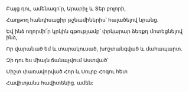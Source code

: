 Բայց դու, ամենազո՛ր, Արարիչ և Տեր բոլորի,

Հաղթող հանդիսացիր թշնամիներիս՝ հալածելով նրանց.

Եվ ինձ ողորմի՜ր կրկին գթությամբ՝ փրկարար ձեռքդ մոտեցնելով ինձ,

Որ վարանած եմ և տարակուսած, խոշտանգված և մահապարտ.

Զի դու ես միայն ճանաչվում Աստված՝

Միշտ փառավորված Հոր և Սուրբ Հոգու հետ

Հավիտյանս հավիտենից. ամեն: